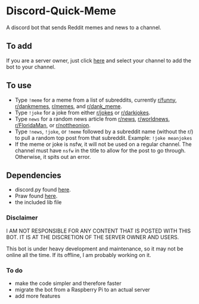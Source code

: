 # Discord-Quick-Meme
A discord bot that sends Reddit memes and news to a channel.
## To add
If you are a server owner, just click [here](https://discordapp.com/oauth2/authorize?client_id=438381344943374346&scope=bot) and select your channel to add the bot to your channel.

## To use
- Type `!meme` for a meme from a list of subreddits, currently [r/funny](https://www.reddit.com/r/funny/), [r/dankmemes](https://www.reddit.com/r/dankmemes/), [r/memes](https://www.reddit.com/r/memes/), and [r/dank_meme](https://www.reddit.com/r/dank_meme/).
- Type `!joke` for a joke from either [r/jokes](https://www.reddit.com/r/jokes/) or [r/darkjokes](https://www.reddit.com/r/darkjokes/).
- Type `news` for a random news article from [r/news](https://www.reddit.com/r/news/), [r/worldnews](https://www.reddit.com/r/worldnews/), [r/FloridaMan](https://www.reddit.com/r/FloridaMan/), or [r/nottheonion](https://www.reddit.com/r/nottheonion/).
- Type `!news`, `!joke`, or `!meme` followed by a subreddit name (without the r/) to pull a random top post from that subreddit. Example: `!joke meanjokes`
- If the meme or joke is nsfw, it will not be used on a regular channel. The channel must have `nsfw` in the title to allow for the post to go through. Otherwise, it spits out an error.

## Dependencies
- discord.py found [here](https://github.com/Rapptz/discord.py/).
- Praw found [here](https://github.com/praw-dev/praw).
- the included lib file

### Disclaimer
I AM NOT RESPONSIBLE FOR ANY CONTENT THAT IS POSTED WITH THIS BOT. IT IS AT THE DISCRETION OF THE SERVER OWNER AND USERS.

This bot is under heavy development and maintenance, so it may not be online all the time. If its offline, I am probably working on it.

### To do
- make the code simpler and therefore faster
- migrate the bot from a Raspberry Pi to an actual server
- add more features
